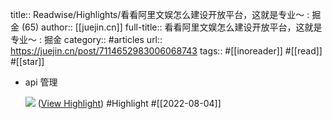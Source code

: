 title:: Readwise/Highlights/看看阿里文娱怎么建设开放平台，这就是专业～ : 掘金 (65)
author:: [[juejin.cn]]
full-title:: 看看阿里文娱怎么建设开放平台，这就是专业～ : 掘金
category:: #articles
url:: https://juejin.cn/post/7114652983006068743
tags:: #[[inoreader]] #[[read]] #[[star]]

- api 管理
  
  ![](https://p1-juejin.byteimg.com/tos-cn-i-k3u1fbpfcp/1fe5aae17b3d4ed6a00938526bfbb10f~tplv-k3u1fbpfcp-zoom-in-crop-mark:3024:0:0:0.awebp?) ([View Highlight](https://read.readwise.io/read/01g9kr1yjqr3z9qp4t9xj0hpg7)) #Highlight #[[2022-08-04]]